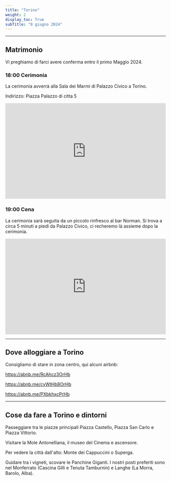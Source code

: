 ```yaml
---
title: "Torino"
weight: 2
display_toc: True
subTitle: "8 giugno 2024"
---
```


---
## Matrimonio
Vi preghiamo di farci avere conferma entro il primo Maggio 2024.

### 18:00 Cerimonia

La cerimonia avverrà alla Sala dei Marmi di Palazzo Civico a Torino.

Indirizzo: Piazza Palazzo di citta 5

<iframe src="https://www.google.com/maps/embed?pb=!1m18!1m12!1m3!1d704.4061953803159!2d7.6799087226390705!3d45.07312211868841!2m3!1f0!2f0!3f0!3m2!1i1024!2i768!4f13.1!3m3!1m2!1s0x47886d73e8d9b607%3A0x63783882f5308e63!2sComune%20di%20Torino!5e0!3m2!1sde!2sde!4v1705932998516!5m2!1sde!2sde" width="100%" height="300" style="border:0;" allowfullscreen="" loading="lazy" referrerpolicy="no-referrer-when-downgrade"></iframe>


### 19:00 Cena

La cerimonia sarà seguita da un piccolo rinfresco al bar Norman. Si trova a circa 5 minuti a piedi da Palazzo Civico, ci recheremo là assieme dopo la cerimonia.

<iframe src="https://www.google.com/maps/embed?pb=!1m18!1m12!1m3!1d2817.753604034603!2d7.675834877076598!3d45.070509159619256!2m3!1f0!2f0!3f0!3m2!1i1024!2i768!4f13.1!3m3!1m2!1s0x47886d728e0ebb95%3A0xfe505f90e766f74a!2sNorman!5e0!3m2!1sde!2sde!4v1705919182511!5m2!1sde!2sde" width="100%" height="300" style="border:0;" allowfullscreen=""></iframe>



---
## Dove alloggiare a Torino

Consigliamo di stare in zona centro, qui alcuni airbnb:

https://abnb.me/RcAhcz3OrHb

https://abnb.me/cyWtHb8OrHb

https://abnb.me/PXbkhxcPrHb

---
## Cose da fare a Torino e dintorni

Passeggiare tra le piazze principali Piazza Castello, Piazza San Carlo e Piazza Vittorio.

Visitare la Mole Antonelliana, il museo del Cinema e ascensore.

Per vedere la città dall'alto: Monte dei Cappuccini o Superga.

Guidare tra i vigneti, scovare le Panchine Giganti. I nostri posti preferiti sono nel Monferrato (Cascina Gilli e Tenuta Tamburnin) e Langhe (La Morra, Barolo, Alba).